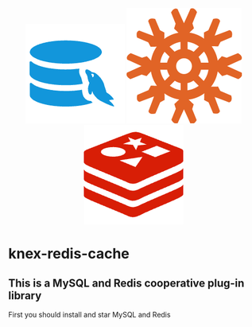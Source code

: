 <p align="center">
<img src="image/MySQL.png" alt="knex" title="knex">
	<img src="image/knex-logo.png" alt="knex" title="knex">
    <img src="image/redis.png" alt="knex" title="knex">
</p>

# knex-redis-cache
## This is a MySQL and Redis cooperative plug-in library

First you should install and star MySQL and Redis